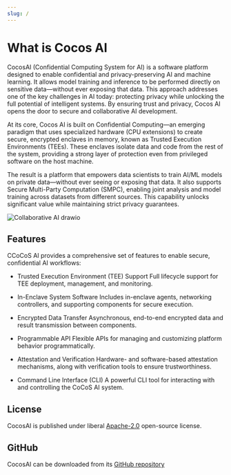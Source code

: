 ```yaml
---
slug: /
---
```


# What is Cocos AI

CocosAI (Confidential Computing System for AI) is a software platform designed to enable confidential and privacy-preserving AI and machine learning. It allows model training and inference to be performed directly on sensitive data—without ever exposing that data. This approach addresses one of the key challenges in AI today: protecting privacy while unlocking the full potential of intelligent systems. By ensuring trust and privacy, Cocos AI opens the door to secure and collaborative AI development.

At its core, Cocos AI is built on Confidential Computing—an emerging paradigm that uses specialized hardware (CPU extensions) to create secure, encrypted enclaves in memory, known as Trusted Execution Environments (TEEs). These enclaves isolate data and code from the rest of the system, providing a strong layer of protection even from privileged software on the host machine.

The result is a platform that empowers data scientists to train AI/ML models on private data—without ever seeing or exposing that data. It also supports Secure Multi-Party Computation (SMPC), enabling joint analysis and model training across datasets from different sources. This capability unlocks significant value while maintaining strict privacy guarantees.

![Collaborative AI drawio](https://user-images.githubusercontent.com/23095882/183417817-a5013c43-637e-488b-9e06-ee6fe8e588b0.svg)

## Features

CCoCoS AI provides a comprehensive set of features to enable secure, confidential AI workflows:

- Trusted Execution Environment (TEE) Support
Full lifecycle support for TEE deployment, management, and monitoring.

- In-Enclave System Software
Includes in-enclave agents, networking controllers, and supporting components for secure execution.

- Encrypted Data Transfer
Asynchronous, end-to-end encrypted data and result transmission between components.

- Programmable API
Flexible APIs for managing and customizing platform behavior programmatically.

- Attestation and Verification
Hardware- and software-based attestation mechanisms, along with verification tools to ensure trustworthiness.

- Command Line Interface (CLI)
A powerful CLI tool for interacting with and controlling the CoCoS AI system.

## License

CocosAI is published under liberal [Apache-2.0](https://github.com/ultravioletrs/cocos/blob/main/LICENSE) open-source license.

## GitHub

CocosAI can be downloaded from its [GitHub repository](https://github.com/ultravioletrs/cocos)
